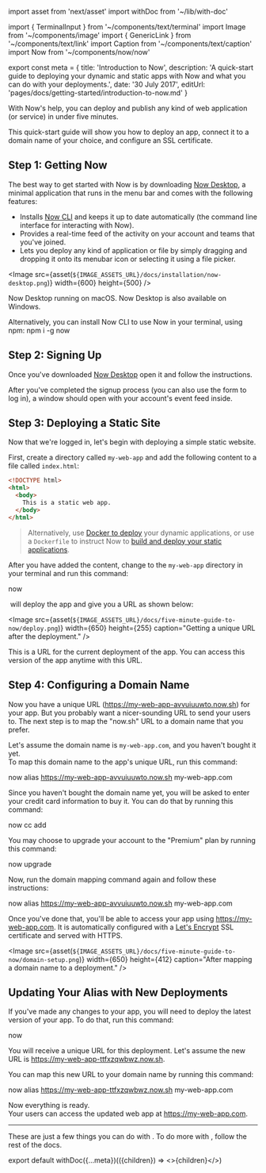 import asset from 'next/asset'
import withDoc from '~/lib/with-doc'

import { TerminalInput } from '~/components/text/terminal'
import Image from '~/components/image'
import { GenericLink } from '~/components/text/link'
import Caption from '~/components/text/caption'
import Now from '~/components/now/now'


export const meta = {
  title: 'Introduction to Now',
  description: 'A quick-start guide to deploying your dynamic and static apps with Now and what you can do with your deployments.',
  date: '30 July 2017',
  editUrl: 'pages/docs/getting-started/introduction-to-now.md'
}

With Now's help, you can deploy and publish any kind of web application (or service) in
under five minutes.

This quick-start guide will show you how to deploy an app, connect it to a
domain name of your choice, and configure an SSL certificate.

## Step 1: Getting Now

The best way to get started with Now is by downloading [Now Desktop](https://zeit.co/download), a minimal application
that runs in the menu bar and comes with the following features:

- Installs [Now CLI](https://zeit.co/download#command-line) and keeps it
up to date automatically (the command line interface for interacting with Now).
- Provides a real-time feed of the activity
on your account and teams that you've joined.
- Lets you deploy any kind of application or file by
simply dragging and dropping it onto its menubar icon or selecting
it using a file picker.

<Image
src={asset(`${IMAGE_ASSETS_URL}/docs/installation/now-desktop.png`)}
width={600}
height={500}
/>
<Caption>Now Desktop running on macOS. Now Desktop is also <GenericLink href="/download">available on Windows</GenericLink>.</Caption>


Alternatively, you can install Now CLI to use Now in your terminal, using npm:
<TerminalInput>npm i -g now</TerminalInput>

## Step 2: Signing Up

Once you've downloaded [Now Desktop](/download) open it and follow the
instructions.

After you've completed the signup process (you can also use the form
to log in), a window should open with your account's event feed inside.

## Step 3: Deploying a Static Site

Now that we're logged in, let's begin with deploying a
simple static website.

First, create a directory called `my-web-app` and add the following content to a file called `index.html`:

```html
<!DOCTYPE html>
<html>
  <body>
    This is a static web app.
  </body>
</html>
```
> Alternatively, use [Docker to deploy](https://github.com/zeit/now-examples#serverless-docker-v2) your dynamic applications, or use a `Dockerfile` to instruct Now to [build and deploy your static applications](/docs/static-deployments/builds/building-with-now).

After you have added the content, change to the `my-web-app` directory in your terminal and run this command:

<TerminalInput>now</TerminalInput>

&#8203;<Now color="#000"/> will deploy the app and give you a URL as shown below:

<Image
  src={asset(`${IMAGE_ASSETS_URL}/docs/five-minute-guide-to-now/deploy.png`)}
  width={650}
  height={255}
  caption="Getting a unique URL after the deployment."
/>

This is a URL for the current deployment of the app. You can access this version of the app anytime with this URL.

## Step 4: Configuring a Domain Name

Now you have a unique URL (<https://my-web-app-avvuiuuwto.now.sh>) for your app. But you probably want a nicer-sounding URL to send your users to. The next step is to map the "now.sh" URL to a domain name that you prefer.

Let's assume the domain name is `my-web-app.com`, and you haven't bought it yet. <br/>
To map this domain name to the app's unique URL, run this command:

<TerminalInput>now alias https://my-web-app-avvuiuuwto.now.sh my-web-app.com</TerminalInput>

Since you haven't bought the domain name yet, you will be asked to enter your credit card information to buy it.
You can do that by running this command:

<TerminalInput>now cc add</TerminalInput>

You may choose to upgrade your account to the "Premium" plan by running this command:

<TerminalInput>now upgrade</TerminalInput>

Now, run the domain mapping command again and follow these instructions:

<TerminalInput>now alias https://my-web-app-avvuiuuwto.now.sh my-web-app.com</TerminalInput>

Once you've done that, you'll be able to access your app using <https://my-web-app.com>.
It is automatically configured with a [Let's Encrypt](https://letsencrypt.org/) SSL certificate and served with HTTPS.

<Image
  src={asset(`${IMAGE_ASSETS_URL}/docs/five-minute-guide-to-now/domain-setup.png`)}
  width={650}
  height={412}
  caption="After mapping a domain name to a deployment."
/>

## Updating Your Alias with New Deployments

If you've made any changes to your app, you will need to deploy the latest version of your app. To do that, run this command:

<TerminalInput>now</TerminalInput>

You will receive a unique URL for this deployment. Let's assume the new URL is <https://my-web-app-ttfxzqwbwz.now.sh>.

You can map this new URL to your domain name by running this command:

<TerminalInput>now alias https://my-web-app-ttfxzqwbwz.now.sh my-web-app.com</TerminalInput>

Now everything is ready.<br/>
Your users can access the updated web app at <https://my-web-app.com>.

---

These are just a few things you can do with <Now color="#000"/>. To do more with <Now color="#000"/>, follow the rest of the docs.

export default withDoc({...meta})(({children}) => <>{children}</>)
